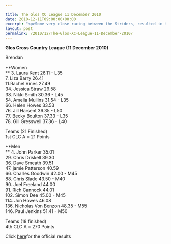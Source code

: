 ```yaml
---

title: The Glos XC League 11 December 2010
date: 2010-12-11T09:00:00+00:00
excerpt: "<p>Some very close racing between the Striders, resulted in the Ladys'team extending thier impressive lead in the league and the men running their socks off to come home with a cracking 4th place. Well done, I'm so proud, you're the best!, Brendan Ward (Club Chairman) Glos XC League Photos Report Results</p>"
layout: post
permalink: /2010/12/The-Glos-XC-League-11-December-2010/
---
```

**Glos Cross Country League (11 December 2010)**

Brendan

**Women  
** 3. Laura Kent 26.11 - L35  
7. Liza Barry 26.41  
11.Rachel Vines 27.49  
34. Jessica Straw 29.58  
38. Nikki Smith 30.36 - L45  
54. Amelia Mullins 31.54 - L35  
66. Helen Howes 33.53  
76. Jill Harsent 36.35 - L50  
77. Becky Boulton 37.33 - L35  
78. Gill Gresswell 37.36 - L40

Teams (21 Finished)  
1st CLC A = 21 Points

**Men  
** 4. John Parker 35.01  
29. Chris Driskell 39.30  
36. Dave Smeath 39.51  
47. jamie Patterson 40.59  
66. Charles Goodwin 42.00 - M45  
88. Chris Slade 43.50 - M40  
90. Joel Freeland 44.00  
91. Rich Cannock 44.01  
102. Simon Dee 45.00 - M45  
114. Jon Howes 46.08  
136. Nicholas Von Benzon 48.35 - M55  
146. Paul Jenkins 51.41 - M50

Teams (18 finished)  
4th CLC A = 270 Points

Click <a href="https://www.clcstriders-runningclub.co.uk/documents/Glos_CC_results_11December2010.pdf" target="_blank" rel="nofollow">here</a>for the official results